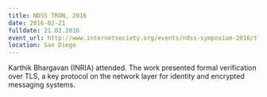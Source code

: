 ```yaml
---
title: NDSS TRON, 2016
date: 2016-02-21
fulldate: 21.02.2016
event_url: http://www.internetsociety.org/events/ndss-symposium-2016/tls-13-ready-or-not-tron-workshop-programme
location: San Diego
---
```


Karthik Bhargavan (INRIA) attended. The work presented formal verification over TLS, a key protocol on the network
layer for identity and encrypted messaging systems.
